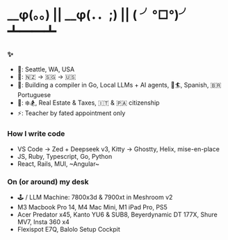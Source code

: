 # __φ(。。) || __φ(．．;) || ( ╯°□°)╯ ┻━━┻

### ✨

- 📍: Seattle, WA, USA
- 🏡: 🇳🇿 -> 🇸🇬 -> 🇺🇸
- 🌱: Building a compiler in Go, Local LLMs + AI agents, 🌊🏄, Spanish, 🇧🇷 Portuguese
- 💬: ❄️🏂, Real Estate & Taxes, 🇮🇹 & 🇵🇦 citizenship
- ⚡️: Teacher by fated appointment only

### How I write code

- VS Code -> Zed + Deepseek v3, Kitty -> Ghostty, Helix, mise-en-place
- JS, Ruby, Typescript, Go, Python
- React, Rails, MUI, ~Angular~

### On (or around) my desk

- 🕹️ / LLM Machine: 7800x3d & 7900xt in Meshroom v2
- M3 Macbook Pro 14, M4 Mac Mini, M1 iPad Pro, PS5
- Acer Predator x45, Kanto YU6 & SUB8, Beyerdynamic DT 177X, Shure MV7, Insta 360 x4
- Flexispot E7Q, Balolo Setup Cockpit
